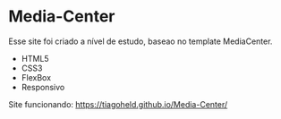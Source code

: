 # Media-Center
Esse site foi criado a nível de estudo, baseao no template MediaCenter.
* HTML5
* CSS3
* FlexBox
* Responsivo

Site funcionando: <https://tiagoheld.github.io/Media-Center/>

